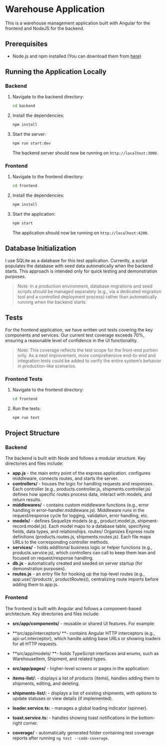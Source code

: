 # Warehouse Application

This is a warehouse management application built with Angular for the frontend and NodeJS for the backend.

## Prerequisites

- Node.js and npm installed (You can download them from [here](https://nodejs.org/en/download/))

## Running the Application Locally

### Backend

1. Navigate to the backend directory:

   ```bash
   cd backend
   ```

2. Install the dependencies:

   ```bash
   npm install
   ```

3. Start the server:

   ```bash
   npm run start:dev
   ```

   The backend server should now be running on `http://localhost:3000`.

### Frontend

1. Navigate to the frontend directory:

   ```bash
   cd frontend
   ```

2. Install the dependencies:

   ```bash
   npm install
   ```

3. Start the application:

   ```bash
   npm start
   ```

   The application should now be running on `http://localhost:4200`.

## Database Initialization

I use SQLite as a database for this test application. Currently, a script populates the database with seed data automatically when the backend starts. This approach is intended only for quick testing and demonstration purposes.

> Note: In a production environment, database migrations and seed scripts should be managed separately (e.g., via a dedicated migration tool and a controlled deployment process) rather than automatically running when the backend starts.

## Tests

For the frontend application, we have written unit tests covering the key components and services. Our current test coverage exceeds 70%, ensuring a reasonable level of confidence in the UI functionality.

> Note: This coverage reflects the test scope for the front-end portion only. As a next improvement, more comprehensive end-to-end and integration tests could be added to verify the entire system’s behavior in production-like scenarios.

### Frontend Tests

1. Navigate to the frontend directory:

   ```bash
   cd frontend
   ```

2. Run the tests:

   ```bash
   npm run test
   ```

## Project Structure

### Backend

The backend is built with Node and follows a modular structure. Key directories and files include:

- **app.js** - the main entry point of the express application. configures middleware, connects routes, and starts the server.
- **controllers/** - houses the logic for handling requests and responses. Each controller (e.g., products.controller.js, shipments.controller.js) defines how specific routes process data, interact with models, and return results.
- **middlewares/** - contains custom middleware functions (e.g., error handling in error-handler.middleware.js). Middleware runs in the request/response cycle for logging, validation, error handling, etc.
- **models/** - defines Sequelize models (e.g., product.model.js, shipment-record.model.js). Each model maps to a database table, specifying fields, data types, and relationships. routes/ Organizes Express route definitions (products.routes.js, shipments.routes.js). Each file maps URLs to the corresponding controller methods.
- **services/** - holds additional business logic or helper functions (e.g., products.service.js), which controllers can call to keep them lean and focused on request/response handling.
- **db.js** - automatically created and seeded on server startup (for demonstration purposes).
- **routes.js** - an entry file for hooking up the top-level routes (e.g., app.use('/products', productRoutes)), centralizing route imports before adding them to app.js.

### Frontend

The frontend is built with Angular and follows a component-based architecture. Key directories and files include:

- **src/app/components/** - reusable or shared UI features. For example:

- **src/app/interceptors/ **- contains Angular HTTP interceptors (e.g., api-url.interceptor), which handle adding base URLs or showing loaders for all HTTP requests.

- **src/app/models/ **- holds TypeScript interfaces and enums, such as WarehouseItem, Shipment, and related types.

- **src/app/pages/** - higher-level screens or pages in the application:

- **items-list/:** - displays a list of products (items), handles adding them to shipments, editing, and deleting.
- **shipments-list/:** - displays a list of existing shipments, with options to update statuses or view details (if implemented).

- **loader.service.ts:** - manages a global loading indicator (spinner).
- **toast.service.ts:** - handles showing toast notifications in the bottom-right corner.

- **coverage/** - automatically generated folder containing test coverage reports after running `ng test --code-coverage`.
